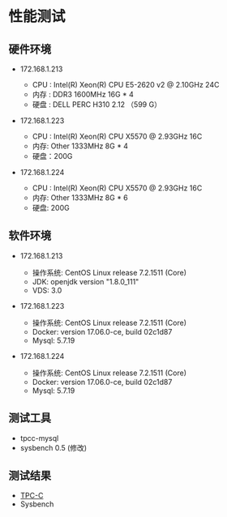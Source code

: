 # 性能测试

## 硬件环境

* 172.168.1.213

	* CPU  : Intel(R) Xeon(R) CPU E5-2620 v2 @ 2.10GHz 24C
	* 内存 : DDR3 1600MHz 16G * 4
	* 硬盘 : DELL PERC H310 2.12 （599 G）
	
* 172.168.1.223

	* CPU : Intel(R) Xeon(R) CPU X5570  @ 2.93GHz 16C
	* 内存: Other 1333MHz 8G * 4
	* 硬盘：200G
	
* 172.168.1.224

	* CPU : Intel(R) Xeon(R) CPU X5570  @ 2.93GHz 16C
	* 内存: Other 1333MHz 8G * 6
	* 硬盘: 200G

## 软件环境

* 172.168.1.213

	* 操作系统: CentOS Linux release 7.2.1511 (Core)
	* JDK: openjdk version "1.8.0_111"
	* VDS: 3.0
	
* 172.168.1.223

	* 操作系统: CentOS Linux release 7.2.1511 (Core)
	* Docker: version 17.06.0-ce, build 02c1d87
	* Mysql: 5.7.19
	
* 172.168.1.224

 	* 操作系统: CentOS Linux release 7.2.1511 (Core)
	* Docker: version 17.06.0-ce, build 02c1d87
	* Mysql: 5.7.19
	
## 测试工具

* tpcc-mysql
* sysbench 0.5 (修改)

## 测试结果

* [TPC-C](tpcc/TPC-C_test_result.htm)
* Sysbench
